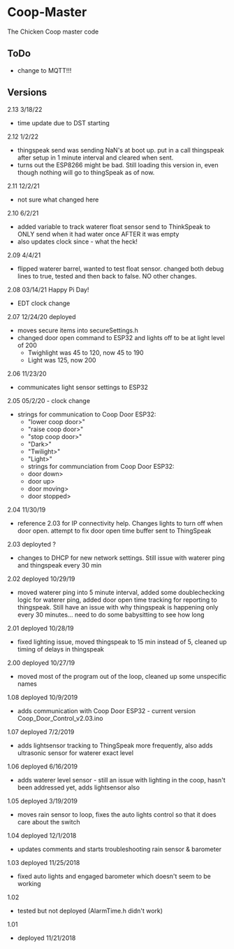 # Coop-Master
The Chicken Coop master code

## ToDo
- change to MQTT!!!

## Versions
2.13 3/18/22
- time update due to DST starting

2.12 1/2/22
- thingspeak send was sending NaN's at boot up. put in a call thingspeak after setup in 1 minute interval and cleared when sent.
- turns out the ESP8266 might be bad. Still loading this version in, even though nothing will go to thingSpeak as of now.

2.11 12/2/21
- not sure what changed here

2.10 6/2/21
- added variable to track waterer float sensor send to ThinkSpeak to ONLY send when it had water once AFTER it was empty
- also updates clock since - what the heck!

2.09 4/4/21
- flipped waterer barrel, wanted to test float sensor. changed both debug lines to true, tested and then back to false. NO other changes.

2.08 03/14/21 Happy Pi Day!
- EDT clock change

2.07 12/24/20 deployed
- moves secure items into secureSettings.h
- changed door open command to ESP32 and lights off to be at light level of 200
	- Twighlight was 45 to 120, now 45 to 190
	- Light was 125, now 200

2.06 11/23/20
- communicates light sensor settings to ESP32

2.05 05/2/20 - clock change
- strings for communication to Coop Door ESP32:
     - "lower coop door>"
     - "raise coop door>"
     - "stop coop door>"
	 - "Dark>"
	 - "Twilight>"
	 - "Light>"
     - strings for communciation from Coop Door ESP32:
     - door down>
     - door up>
     - door moving>
     - door stopped>

2.04 11/30/19 
- reference 2.03 for IP connectivity help. Changes lights to turn off when door open. attempt to fix door open time buffer sent to ThingSpeak

2.03 deployted ? 
- changes to DHCP for new network settings. Still issue with waterer ping and thingspeak every 30 min

2.02 deployed 10/29/19 
- moved waterer ping into 5 minute interval, added some doublechecking logic for waterer ping, added door open time tracking for reporting to thingspeak. Still have an issue with why thingspeak is happening only every 30 minutes... need to do some babysitting to see how long

2.01 deployed 10/28/19 
- fixed lighting issue, moved thingspeak to 15 min instead of 5, cleaned up timing of delays in thingspeak

2.00 deployed 10/27/19 
- moved most of the program out of the loop, cleaned up some unspecific names

1.08 deployed 10/9/2019 
- adds communication with Coop Door ESP32 - current version Coop_Door_Control_v2.03.ino

1.07 deployed 7/2/2019 
- adds lightsensor tracking to ThingSpeak more frequently, also adds ultrasonic sensor for waterer exact level

1.06 deployed 6/16/2019 
- adds waterer level sensor - still an issue with lighting in the coop, hasn't been addressed yet, adds lightsensor also

1.05 deployed 3/19/2019 
- moves rain sensor to loop, fixes the auto lights control so that it does care about the switch

1.04 deployed 12/1/2018 
- updates comments and starts troubleshooting rain sensor & barometer

1.03 deployed 11/25/2018 
- fixed auto lights and engaged barometer which doesn't seem to be working

1.02 
- tested but not deployed (AlarmTime.h didn't work)

1.01 
- deployed 11/21/2018
